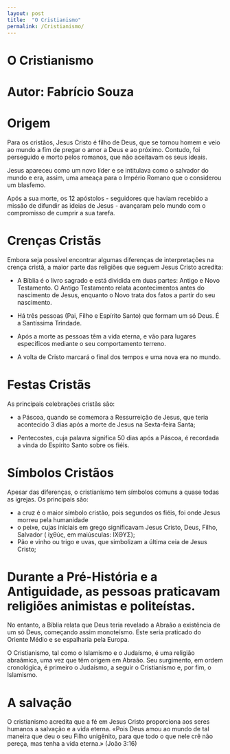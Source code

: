 ```yaml
---
layout: post
title:  "O Cristianismo"
permalink: /Cristianismo/
---
```

# O Cristianismo

# Autor: Fabrício Souza

# Origem

Para os cristãos, Jesus Cristo é filho de Deus, que se tornou homem e veio ao mundo a fim de pregar o amor a Deus e ao próximo. Contudo, foi perseguido e morto pelos romanos, que não aceitavam os seus ideais.

Jesus apareceu como um novo líder e se intitulava como o salvador do mundo e era, assim, uma ameaça para o Império Romano que o considerou um blasfemo.

Após a sua morte, os 12 apóstolos - seguidores que haviam recebido a missão de difundir as ideias de Jesus - avançaram pelo mundo com o compromisso de cumprir a sua tarefa.

# Crenças Cristãs

Embora seja possível encontrar algumas diferenças de interpretações na crença cristã, a maior parte das religiões que seguem Jesus Cristo acredita:

- A Bíblia é o livro sagrado e está dividida em duas partes: Antigo e Novo Testamento. O Antigo Testamento relata acontecimentos antes do nascimento de Jesus, enquanto o Novo trata dos fatos a partir do seu nascimento.

- Há três pessoas (Pai, Filho e Espírito Santo) que formam um só Deus. É a Santíssima Trindade.

- Após a morte as pessoas têm a vida eterna, e vão para lugares específicos mediante o seu comportamento terreno.

- A volta de Cristo marcará o final dos tempos e uma nova era no mundo.

# Festas Cristãs

As principais celebrações cristãs são:

- a Páscoa, quando se comemora a Ressurreição de Jesus, que teria acontecido 3 dias após a morte de Jesus na Sexta-feira Santa;

- Pentecostes, cuja palavra significa 50 dias após a Páscoa, é recordada a vinda do Espírito Santo sobre os fiéis.

# Símbolos Cristãos

Apesar das diferenças, o cristianismo tem símbolos comuns a quase todas as igrejas. Os principais são:
- a cruz é o maior símbolo cristão, pois segundos os fiéis, foi onde Jesus morreu pela humanidade
- o peixe, cujas iniciais em grego significavam Jesus Cristo, Deus, Filho, Salvador ( ἰχθύς, em maiúsculas: ΙΧΘΥΣ);
- Pão e vinho ou trigo e uvas, que simbolizam a última ceia de Jesus Cristo;

# Durante a Pré-História e a Antiguidade, as pessoas praticavam religiões animistas e politeístas.

No entanto, a Bíblia relata que Deus teria revelado a Abraão a existência de um só Deus, começando assim monoteísmo. Este seria praticado do Oriente Médio e se espalharia pela Europa.

O Cristianismo, tal como o Islamismo e o Judaísmo, é uma religião abraâmica\, uma vez que têm origem em Abraão. Seu surgimento, em ordem cronológica, é primeiro o Judaísmo, a seguir o Cristianismo e, por fim, o Islamismo.

# A salvação

O cristianismo acredita que a fé em Jesus Cristo proporciona aos seres humanos a salvação e a vida eterna. «Pois Deus amou ao mundo de tal maneira que deu o seu Filho unigênito, para que todo o que nele crê não pereça, mas tenha a vida eterna.» (João 3:16)

